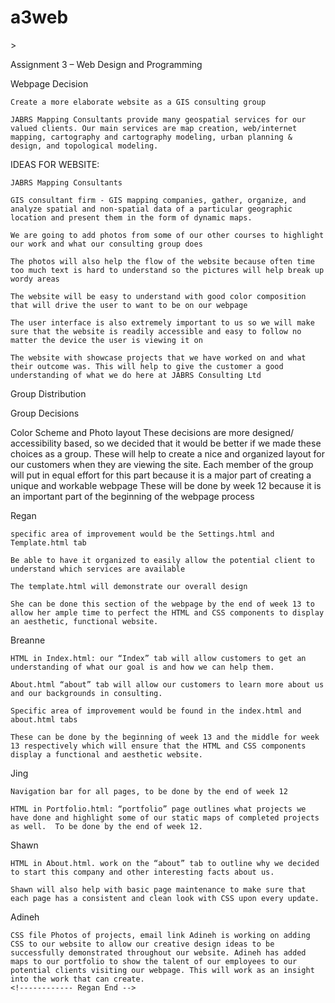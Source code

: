 # a3web
<!-- This is a test change to see if this works  hopefully it does-->
<!-- Hello -Breanne>
<!-- Hello -Adineh>
<!---------------
- Creator: Regan
- Date: November 18

Check mic check 12 12
----------------------- -->
<!-----
Hopefully this works Regan --->>

<!------------------
- Creator: Regan MacLean
- Date: November 18 2021
- Source: Our Group Plan demonstrating work load balance
--------------------- -->
Assignment 3 – Web Design and Programming 

Webpage Decision 

    Create a more elaborate website as a GIS consulting group  

    JABRS Mapping Consultants provide many geospatial services for our valued clients. Our main services are map creation, web/internet mapping, cartography and cartography modeling, urban planning & design, and topological modeling. 

IDEAS FOR WEBSITE: 

    JABRS Mapping Consultants

    GIS consultant firm - GIS mapping companies, gather, organize, and analyze spatial and non-spatial data of a particular geographic location and present them in the form of dynamic maps. 

    We are going to add photos from some of our other courses to highlight our work and what our consulting group does  

    The photos will also help the flow of the website because often time too much text is hard to understand so the pictures will help break up wordy areas 

    The website will be easy to understand with good color composition that will drive the user to want to be on our webpage 

    The user interface is also extremely important to us so we will make sure that the website is readily accessible and easy to follow no matter the device the user is viewing it on 

    The website with showcase projects that we have worked on and what their outcome was. This will help to give the customer a good understanding of what we do here at JABRS Consulting Ltd  

Group Distribution 

Group Decisions  

Color Scheme and Photo layout These decisions are more designed/ accessibility based, so we decided that it would be better if we made these choices as a group. These will help to create a nice and organized layout for our  customers when they are viewing the site. Each member of the group will put in equal effort for this part because it is a major part of creating a unique and workable webpage These will be done by week 12 because it is an important part of the beginning of the webpage process 

Regan  

    specific area of improvement would be the Settings.html and Template.html tab 

    Be able to have it organized to easily allow the potential client to understand which services are available 

    The template.html will demonstrate our overall design  

    She can be done this section of the webpage by the end of week 13 to allow her ample time to perfect the HTML and CSS components to display an aesthetic, functional website. 

Breanne  

    HTML in Index.html: our “Index” tab will allow customers to get an understanding of what our goal is and how we can help them. 

    About.html “about” tab will allow our customers to learn more about us and our backgrounds in consulting. 

    Specific area of improvement would be found in the index.html and about.html tabs  

    These can be done by the beginning of week 13 and the middle for week 13 respectively which will ensure that the HTML and CSS components display a functional and aesthetic website. 

Jing 

    Navigation bar for all pages, to be done by the end of week 12 

    HTML in Portfolio.html: “portfolio” page outlines what projects we have done and highlight some of our static maps of completed projects as well.  To be done by the end of week 12. 

Shawn 

    HTML in About.html. work on the “about” tab to outline why we decided to start this company and other interesting facts about us. 

    Shawn will also help with basic page maintenance to make sure that each page has a consistent and clean look with CSS upon every update. 

Adineh  

    CSS file Photos of projects, email link Adineh is working on adding CSS to our website to allow our creative design ideas to be successfully demonstrated throughout our website. Adineh has added maps to our portfolio to show the talent of our employees to our potential clients visiting our webpage. This will work as an insight into the work that can create. 
    <!------------ Regan End --> 
